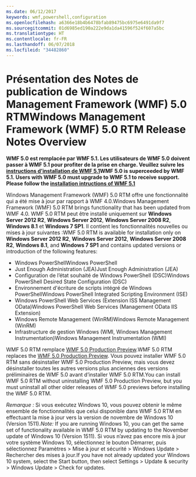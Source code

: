 ```yaml
---
ms.date: 06/12/2017
keywords: wmf,powershell,configuration
ms.openlocfilehash: a6366e18b4b6478bfab89475bc6975e6491da9f7
ms.sourcegitcommit: 01d6985ed190a222e9da1da41596f524f607a5bc
ms.translationtype: HT
ms.contentlocale: fr-FR
ms.lasthandoff: 06/07/2018
ms.locfileid: "34482860"
---
```

# <a name="windows-management-framework-wmf-50-rtm-release-notes-overview"></a><span data-ttu-id="66a30-102">Présentation des Notes de publication de Windows Management Framework (WMF) 5.0 RTM</span><span class="sxs-lookup"><span data-stu-id="66a30-102">Windows Management Framework (WMF) 5.0 RTM Release Notes Overview</span></span>

<span data-ttu-id="66a30-103">**WMF 5.0 est remplacée par WMF 5.1. Les utilisateurs de WMF 5.0 doivent passer à WMF 5.1 pour profiter de la prise en charge. Veuillez suivre les [instructions d’installation de WMF 5.1](../5.1/install-configure.md)**</span><span class="sxs-lookup"><span data-stu-id="66a30-103">**WMF 5.0 is superceeded by WMF 5.1. Users with WMF 5.0 must upgrade to WMF 5.1 to receive support. Please follow the [installation intructions of WMF 5.1](../5.1/install-configure.md)**</span></span>

<span data-ttu-id="66a30-104">Windows Management Framework (WMF) 5.0 RTM offre une fonctionnalité qui a été mise à jour par rapport à WMF 4.0.</span><span class="sxs-lookup"><span data-stu-id="66a30-104">Windows Management Framework (WMF) 5.0 RTM brings functionality that has been updated from WMF 4.0.</span></span> <span data-ttu-id="66a30-105">WMF 5.0 RTM peut être installé uniquement sur **Windows Server 2012 R2**, **Windows Server 2012**, **Windows Server 2008 R2**, **Windows 8.1** et **Windows 7 SP1**. Il contient les fonctionnalités nouvelles ou mises à jour suivantes :</span><span class="sxs-lookup"><span data-stu-id="66a30-105">WMF 5.0 RTM is available for installation only on **Windows Server 2012 R2**, **Windows Server 2012**, **Windows Server 2008 R2**, **Windows 8.1**, and **Windows 7 SP1** and contains updated versions or introduction of the following features:</span></span>

- <span data-ttu-id="66a30-106">Windows PowerShell</span><span class="sxs-lookup"><span data-stu-id="66a30-106">Windows PowerShell</span></span>
- <span data-ttu-id="66a30-107">Just Enough Administration (JEA)</span><span class="sxs-lookup"><span data-stu-id="66a30-107">Just Enough Administration (JEA)</span></span>
- <span data-ttu-id="66a30-108">Configuration de l’état souhaité de Windows PowerShell (DSC)</span><span class="sxs-lookup"><span data-stu-id="66a30-108">Windows PowerShell Desired State Configuration (DSC)</span></span>
- <span data-ttu-id="66a30-109">Environnement d'écriture de scripts intégré de Windows PowerShell</span><span class="sxs-lookup"><span data-stu-id="66a30-109">Windows PowerShell Integrated Scripting Environment (ISE)</span></span>
- <span data-ttu-id="66a30-110">Windows PowerShell Web Services (Extension ISS Management OData)</span><span class="sxs-lookup"><span data-stu-id="66a30-110">Windows PowerShell Web Services (Management OData IIS Extension)</span></span>
- <span data-ttu-id="66a30-111">Windows Remote Management (WinRM)</span><span class="sxs-lookup"><span data-stu-id="66a30-111">Windows Remote Management (WinRM)</span></span>
- <span data-ttu-id="66a30-112">Infrastructure de gestion Windows (WMI, Windows Management Instrumentation)</span><span class="sxs-lookup"><span data-stu-id="66a30-112">Windows Management Instrumentation (WMI)</span></span>

<span data-ttu-id="66a30-113">WMF 5.0 RTM remplace [WMF 5.0 Production Preview](http://blogs.msdn.com/b/powershell/archive/2015/08/31/windows-management-framework-5-0-production-preview-is-now-available.aspx).</span><span class="sxs-lookup"><span data-stu-id="66a30-113">WMF 5.0 RTM replaces the [WMF 5.0 Production Preview](http://blogs.msdn.com/b/powershell/archive/2015/08/31/windows-management-framework-5-0-production-preview-is-now-available.aspx).</span></span> <span data-ttu-id="66a30-114">Vous pouvez installer WMF 5.0 RTM sans désinstaller WMF 5.0 Production Preview, mais vous devez désinstaller toutes les autres versions plus anciennes des versions préliminaires de WMF 5.0 avant d’installer WMF 5.0 RTM.</span><span class="sxs-lookup"><span data-stu-id="66a30-114">You can install WMF 5.0 RTM without uninstalling WMF 5.0 Production Preview, but you must uninstall all other older releases of WMF 5.0 previews before installing the WMF 5.0 RTM.</span></span>

<span data-ttu-id="66a30-115">*Remarque :* Si vous exécutez Windows 10, vous pouvez obtenir le même ensemble de fonctionnalités que celui disponible dans WMF 5.0 RTM en effectuant la mise à jour vers la version de novembre de Windows 10 (Version 1511).</span><span class="sxs-lookup"><span data-stu-id="66a30-115">*Note:* If you are running Windows 10, you can get the same set of functionality available in WMF 5.0 RTM by updating to the November update of Windows 10 (Version 1511).</span></span> <span data-ttu-id="66a30-116">Si vous n’avez pas encore mis à jour votre système Windows 10, sélectionnez le bouton Démarrer, puis sélectionnez Paramètres > Mise à jour et sécurité > Windows Update > Rechercher des mises à jour.</span><span class="sxs-lookup"><span data-stu-id="66a30-116">If you have not already updated your Windows 10 system, select the Start button, then select Settings > Update & security > Windows Update > Check for updates.</span></span>
